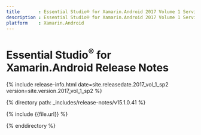 ```yaml
---
title       : Essential Studio® for Xamarin.Android 2017 Volume 1 Service Pack 2 Release Notes
description : Essential Studio® for Xamarin.Android 2017 Volume 1 Service Pack 2 Release Notes
platform    : Xamarin.Android
---
```


# Essential Studio<sup>®</sup> for Xamarin.Android Release Notes

{% include release-info.html date=site.releasedate.2017_vol_1_sp2 version=site.version.2017_vol_1_sp2 %} 

{% directory path: _includes/release-notes/v15.1.0.41 %}

{% include {{file.url}} %}

{% enddirectory %}